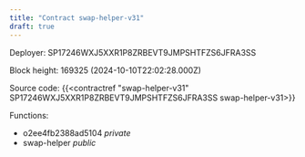 ```yaml
---
title: "Contract swap-helper-v31"
draft: true
---
```

Deployer: SP17246WXJ5XXR1P8ZRBEVT9JMPSHTFZS6JFRA3SS


 



Block height: 169325 (2024-10-10T22:02:28.000Z)

Source code: {{<contractref "swap-helper-v31" SP17246WXJ5XXR1P8ZRBEVT9JMPSHTFZS6JFRA3SS swap-helper-v31>}}

Functions:

* o2ee4fb2388ad5104 _private_
* swap-helper _public_
